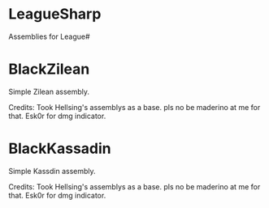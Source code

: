 LeagueSharp
===========

Assemblies for League#

BlackZilean
===========

Simple Zilean assembly.


Credits:
Took Hellsing's assemblys as a base. pls no be maderino at me for that.
Esk0r for dmg indicator.

BlackKassadin
===========

Simple Kassdin assembly.


Credits:
Took Hellsing's assemblys as a base. pls no be maderino at me for that.
Esk0r for dmg indicator.
